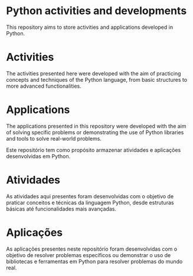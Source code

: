 # Python activities and developments

This repository aims to store activities and applications developed in Python.

# Activities
The activities presented here were developed with the aim of practicing concepts and techniques of the Python language, from basic structures to more advanced functionalities.

# Applications
The applications presented in this repository were developed with the aim of solving specific problems or demonstrating the use of Python libraries and tools to solve real-world problems.


Este repositório tem como propósito armazenar atividades e aplicações desenvolvidas em Python.

# Atividades
As atividades aqui presentes foram desenvolvidas com o objetivo de praticar conceitos e técnicas da linguagem Python, desde estruturas básicas até funcionalidades mais avançadas.

# Aplicações
As aplicações presentes neste repositório foram desenvolvidas com o objetivo de resolver problemas específicos ou demonstrar o uso de bibliotecas e ferramentas em Python para resolver problemas do mundo real.
